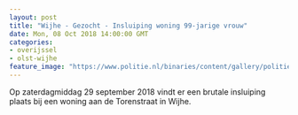 ```yaml
---
layout: post
title: "Wijhe - Gezocht - Insluiping woning 99-jarige vrouw"
date: Mon, 08 Oct 2018 14:00:00 GMT
categories: 
- overijssel 
- olst-wijhe 
feature_image: "https://www.politie.nl/binaries/content/gallery/politie/stockfotos/logos/politie-embleem.jpg"
---
```


Op zaterdagmiddag 29 september 2018 vindt er een brutale insluiping plaats bij een woning aan de Torenstraat in Wijhe.
